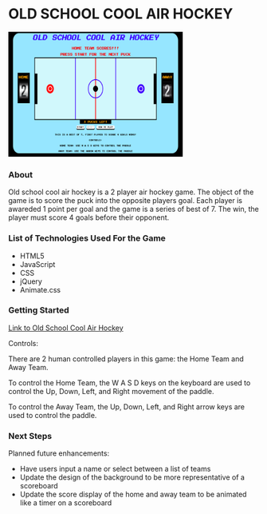# OLD SCHOOL COOL AIR HOCKEY

<img src="images/screen-shot.png" width="350px" height="250px">

### About

Old school cool air hockey is a 2 player air hockey game. The object of the game is to score the puck into the opposite players goal. Each player is awareded 1 point per goal and the game is a series of best of 7. The win, the player must score 4 goals before their opponent. 

### List of Technologies Used For the Game
- HTML5
- JavaScript
- CSS
- jQuery
- Animate.css

### Getting Started

[Link to Old School Cool Air Hockey]()

Controls:

There are 2 human controlled players in this game: the Home Team and Away Team.

To control the Home Team, the W A S D keys on the keyboard are used to control the Up, Down, Left, and Right movement of the paddle.

To control the Away Team, the Up, Down, Left, and Right arrow keys are used to control the paddle.

### Next Steps 

Planned future enhancements:
- Have users input a name or select between a list of teams
- Update the design of the background to be more representative of a scoreboard
- Update the score display of the home and away team to be animated like a timer on a scoreboard
    
